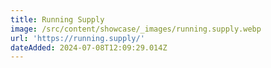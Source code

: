 ```yaml
---
title: Running Supply
image: /src/content/showcase/_images/running.supply.webp
url: 'https://running.supply/'
dateAdded: 2024-07-08T12:09:29.014Z
---
```


